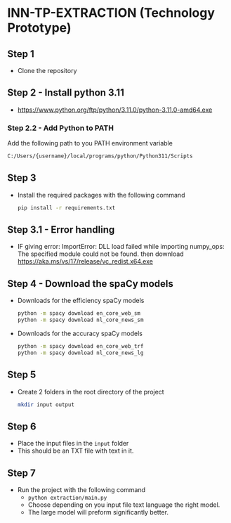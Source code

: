 # INN-TP-EXTRACTION (Technology Prototype)

## Step 1
- Clone the repository

## Step 2 - Install python 3.11
- https://www.python.org/ftp/python/3.11.0/python-3.11.0-amd64.exe

### Step 2.2 - Add Python to PATH
  Add the following path to you PATH environment variable
  ```bash
  C:/Users/{username}/local/programs/python/Python311/Scripts
  ```

## Step 3
- Install the required packages with the following command
  ```bash
  pip install -r requirements.txt
  ```

## Step 3.1 - Error handling
- IF giving error: ImportError: DLL load failed while importing numpy_ops: The specified module could not be found.
then download https://aka.ms/vs/17/release/vc_redist.x64.exe

## Step 4 - Download the spaCy models
- Downloads for the efficiency spaCy models
  ```bash
  python -m spacy download en_core_web_sm
  python -m spacy download nl_core_news_sm
  ```

- Downloads for the accuracy spaCy models
  ```bash
  python -m spacy download en_core_web_trf
  python -m spacy download nl_core_news_lg
  ```

## Step 5
- Create 2 folders in the root directory of the project
  ```bash
  mkdir input output
  ```

## Step 6
- Place the input files in the `input` folder
- This should be an TXT file with text in it. 

## Step 7
- Run the project with the following command
  - `python extraction/main.py`
  - Choose depending on you input file text language the right model.
  - The large model will preform significantly better.